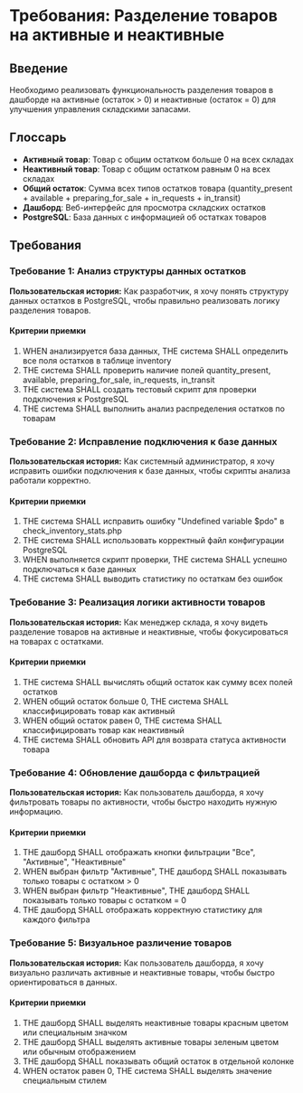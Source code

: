 # Требования: Разделение товаров на активные и неактивные

## Введение

Необходимо реализовать функциональность разделения товаров в дашборде на активные (остаток > 0) и неактивные (остаток = 0) для улучшения управления складскими запасами.

## Глоссарь

-   **Активный товар**: Товар с общим остатком больше 0 на всех складах
-   **Неактивный товар**: Товар с общим остатком равным 0 на всех складах
-   **Общий остаток**: Сумма всех типов остатков товара (quantity_present + available + preparing_for_sale + in_requests + in_transit)
-   **Дашборд**: Веб-интерфейс для просмотра складских остатков
-   **PostgreSQL**: База данных с информацией об остатках товаров

## Требования

### Требование 1: Анализ структуры данных остатков

**Пользовательская история:** Как разработчик, я хочу понять структуру данных остатков в PostgreSQL, чтобы правильно реализовать логику разделения товаров.

#### Критерии приемки

1. WHEN анализируется база данных, THE система SHALL определить все поля остатков в таблице inventory
2. THE система SHALL проверить наличие полей quantity_present, available, preparing_for_sale, in_requests, in_transit
3. THE система SHALL создать тестовый скрипт для проверки подключения к PostgreSQL
4. THE система SHALL выполнить анализ распределения остатков по товарам

### Требование 2: Исправление подключения к базе данных

**Пользовательская история:** Как системный администратор, я хочу исправить ошибки подключения к базе данных, чтобы скрипты анализа работали корректно.

#### Критерии приемки

1. THE система SHALL исправить ошибку "Undefined variable $pdo" в check_inventory_stats.php
2. THE система SHALL использовать корректный файл конфигурации PostgreSQL
3. WHEN выполняется скрипт проверки, THE система SHALL успешно подключаться к базе данных
4. THE система SHALL выводить статистику по остаткам без ошибок

### Требование 3: Реализация логики активности товаров

**Пользовательская история:** Как менеджер склада, я хочу видеть разделение товаров на активные и неактивные, чтобы фокусироваться на товарах с остатками.

#### Критерии приемки

1. THE система SHALL вычислять общий остаток как сумму всех полей остатков
2. WHEN общий остаток больше 0, THE система SHALL классифицировать товар как активный
3. WHEN общий остаток равен 0, THE система SHALL классифицировать товар как неактивный
4. THE система SHALL обновить API для возврата статуса активности товара

### Требование 4: Обновление дашборда с фильтрацией

**Пользовательская история:** Как пользователь дашборда, я хочу фильтровать товары по активности, чтобы быстро находить нужную информацию.

#### Критерии приемки

1. THE дашборд SHALL отображать кнопки фильтрации "Все", "Активные", "Неактивные"
2. WHEN выбран фильтр "Активные", THE дашборд SHALL показывать только товары с остатком > 0
3. WHEN выбран фильтр "Неактивные", THE дашборд SHALL показывать только товары с остатком = 0
4. THE дашборд SHALL отображать корректную статистику для каждого фильтра

### Требование 5: Визуальное различение товаров

**Пользовательская история:** Как пользователь дашборда, я хочу визуально различать активные и неактивные товары, чтобы быстро ориентироваться в данных.

#### Критерии приемки

1. THE дашборд SHALL выделять неактивные товары красным цветом или специальным значком
2. THE дашборд SHALL выделять активные товары зеленым цветом или обычным отображением
3. THE дашборд SHALL показывать общий остаток в отдельной колонке
4. WHEN остаток равен 0, THE система SHALL выделять значение специальным стилем
